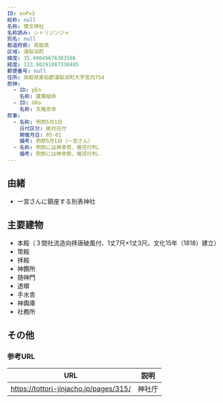 ```yaml
---
ID: eoPx3
総称: null
名称: 倭文神社
名称読み: シトリジンジャ
別名: null
都道府県: 鳥取県
区域: 湯梨浜町
緯度: 35.49049676303566
経度: 133.90291087330485
郵便番号: null
住所: 鳥取県東伯郡湯梨浜町大字宮内754
祭神:
  - ID: pEn
    名称: 建葉槌命
  - ID: GRo
    名称: 天稚彦命
祭事:
  - 名称: 例祭5月1日
    日付区分: 絶対日付
    開催月日: 05-01
    備考: 例祭5月1日（一宮さん）
  - 名称: 例祭には神幸祭、稚児行列。
    備考: 例祭には神幸祭、稚児行列。
---
```


## 由緒

- 一宮さんに鎮座する別表神社

## 主要建物

- 本殿（３間社流造向拝唐破風付、1丈7尺×1丈3尺。文化15年（1818）建立）
- 幣殿
- 拝殿
- 神饌所
- 随神門
- 透塀
- 手水舎
- 神輿庫
- 社務所

## その他

### 参考URL

| URL                                    | 説明   |
| -------------------------------------- | ------ |
| https://tottori-jinjacho.jp/pages/315/ | 神社庁 |
